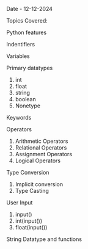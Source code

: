 Date - 12-12-2024

Topics Covered:

Python features

Indentifiers

Variables

Primary datatypes

1. int
2. float
3. string
4. boolean
5. Nonetype

Keywords

Operators

1. Arithmetic Operators
2. Relational Operators
3. Assignment Operators
4. Logical Operators

Type Conversion

1. Implicit conversion
2. Type Casting

User Input

1. input()
2. int(input())
3. float(input())

String Datatype and functions
